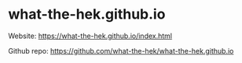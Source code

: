 # what-the-hek.github.io

Website: https://what-the-hek.github.io/index.html

Github repo: https://github.com/what-the-hek/what-the-hek.github.io
